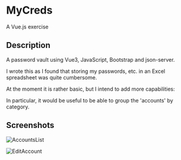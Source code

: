# MyCreds

A Vue.js exercise

## Description

A password vault using Vue3, JavaScript, Bootstrap and json-server.

I wrote this as I found that storing my passwords, etc. in an Excel spreadsheet was quite cumbersome.

At the moment it is rather basic, but I intend to add more capabilities:

In particular, it would be useful to be able to group the 'accounts' by category.

## Screenshots

![AccountsList](https://github.com/Barry-Fraser-Anderson/MyCreds/assets/112425916/618552dd-82ff-4c54-8e2f-9e795a14f3dc)

![EditAccount](https://github.com/Barry-Fraser-Anderson/MyCreds/assets/112425916/b6dbc52b-e935-49a5-8fd8-2d43b1155cea)
